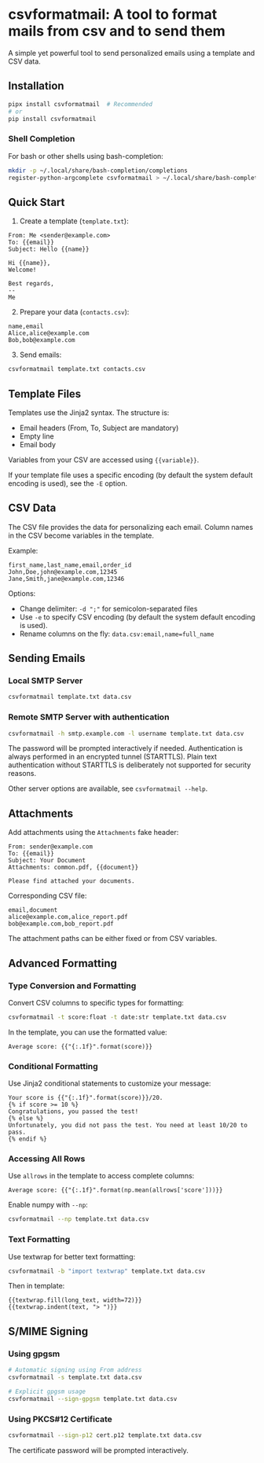 # csvformatmail: A tool to format mails from csv and to send them

A simple yet powerful tool to send personalized emails using a template and CSV data.

## Installation

```bash
pipx install csvformatmail  # Recommended
# or
pip install csvformatmail
```

### Shell Completion

For bash or other shells using bash-completion:

```bash
mkdir -p ~/.local/share/bash-completion/completions
register-python-argcomplete csvformatmail > ~/.local/share/bash-completion/completions/csvformatmail
```

## Quick Start

1. Create a template (`template.txt`):
```
From: Me <sender@example.com>
To: {{email}}
Subject: Hello {{name}}

Hi {{name}},
Welcome!

Best regards,
-- 
Me
```

2. Prepare your data (`contacts.csv`):
```
name,email
Alice,alice@example.com
Bob,bob@example.com
```

3. Send emails:
```bash
csvformatmail template.txt contacts.csv
```

## Template Files

Templates use the Jinja2 syntax. The structure is:
- Email headers (From, To, Subject are mandatory)
- Empty line
- Email body

Variables from your CSV are accessed using `{{variable}}`.

If your template file uses a specific encoding (by default the system default encoding is used), see the `-E` option.

## CSV Data

The CSV file provides the data for personalizing each email. Column names in the CSV become variables in the template.

Example:
```csv
first_name,last_name,email,order_id
John,Doe,john@example.com,12345
Jane,Smith,jane@example.com,12346
```

Options:
- Change delimiter: `-d ";"` for semicolon-separated files
- Use `-e` to specify CSV encoding (by default the system default encoding is used).
- Rename columns on the fly: `data.csv:email,name=full_name`

## Sending Emails

### Local SMTP Server
```bash
csvformatmail template.txt data.csv
```

### Remote SMTP Server with authentication
```bash
csvformatmail -h smtp.example.com -l username template.txt data.csv
```

The password will be prompted interactively if needed. Authentication is always performed in an encrypted tunnel (STARTTLS). Plain text authentication without STARTTLS is deliberately not supported for security reasons.

Other server options are available, see `csvformatmail --help`.


## Attachments

Add attachments using the `Attachments` fake header:

```
From: sender@example.com
To: {{email}}
Subject: Your Document
Attachments: common.pdf, {{document}}

Please find attached your documents.
```

Corresponding CSV file:
```csv
email,document
alice@example.com,alice_report.pdf
bob@example.com,bob_report.pdf
```

The attachment paths can be either fixed or from CSV variables.

## Advanced Formatting

### Type Conversion and Formatting
Convert CSV columns to specific types for formatting:
```bash
csvformatmail -t score:float -t date:str template.txt data.csv
```

In the template, you can use the formatted value:
```
Average score: {{"{:.1f}".format(score)}}
```

### Conditional Formatting
Use Jinja2 conditional statements to customize your message:
```
Your score is {{"{:.1f}".format(score)}}/20.
{% if score >= 10 %}
Congratulations, you passed the test!
{% else %}
Unfortunately, you did not pass the test. You need at least 10/20 to pass.
{% endif %}
```

### Accessing All Rows
Use `allrows` in the template to access complete columns:
```
Average score: {{"{:.1f}".format(np.mean(allrows['score']))}}
```

Enable numpy with `--np`:
```bash
csvformatmail --np template.txt data.csv
```

### Text Formatting
Use textwrap for better text formatting:
```bash
csvformatmail -b "import textwrap" template.txt data.csv
```

Then in template:
```
{{textwrap.fill(long_text, width=72)}}
{{textwrap.indent(text, "> ")}}
```

## S/MIME Signing

### Using gpgsm
```bash
# Automatic signing using From address
csvformatmail -s template.txt data.csv

# Explicit gpgsm usage
csvformatmail --sign-gpgsm template.txt data.csv
```

### Using PKCS#12 Certificate
```bash
csvformatmail --sign-p12 cert.p12 template.txt data.csv
```

The certificate password will be prompted interactively.
